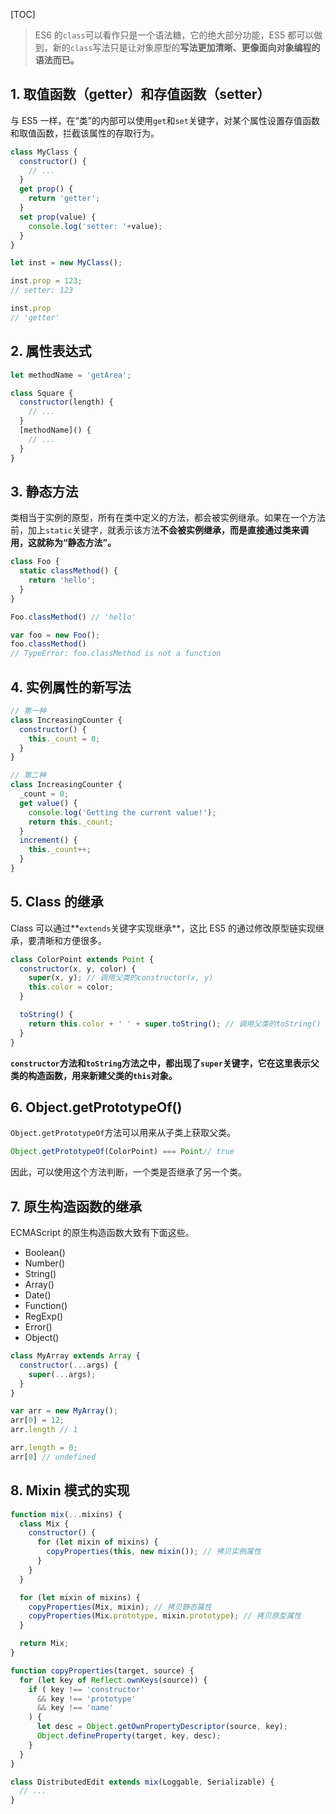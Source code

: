 [TOC]
> ES6 的`class`可以看作只是一个语法糖，它的绝大部分功能，ES5 都可以做到，新的`class`写法只是让对象原型的**写法更加清晰、更像面向对象编程的语法而已。**

## 1. 取值函数（getter）和存值函数（setter） ##

与 ES5 一样，在“类”的内部可以使用`get`和`set`关键字，对某个属性设置存值函数和取值函数，拦截该属性的存取行为。

```javascript
class MyClass {
  constructor() {
    // ...
  }
  get prop() {
    return 'getter';
  }
  set prop(value) {
    console.log('setter: '+value);
  }
}

let inst = new MyClass();

inst.prop = 123;
// setter: 123

inst.prop
// 'getter'
```

## 2. 属性表达式 ##

```javascript
let methodName = 'getArea';

class Square {
  constructor(length) {
    // ...
  }
  [methodName]() {
    // ...
  }
}
```

## 3. 静态方法 ##

类相当于实例的原型，所有在类中定义的方法，都会被实例继承。如果在一个方法前，加上`static`关键字，就表示该方法**不会被实例继承，而是直接通过类来调用，这就称为“静态方法”。**

```javascript
class Foo {
  static classMethod() {
    return 'hello';
  }
}

Foo.classMethod() // 'hello'

var foo = new Foo();
foo.classMethod()
// TypeError: foo.classMethod is not a function
```

## 4. 实例属性的新写法  ##

```javascript
// 第一种
class IncreasingCounter {
  constructor() {
    this._count = 0;
  }
}

// 第二种
class IncreasingCounter {
  _count = 0;
  get value() {
    console.log('Getting the current value!');
    return this._count;
  }
  increment() {
    this._count++;
  }
}
```

## 5. Class 的继承 ##

Class 可以通过**`extends`关键字实现继承**，这比 ES5 的通过修改原型链实现继承，要清晰和方便很多。

```javascript
class ColorPoint extends Point {
  constructor(x, y, color) {
    super(x, y); // 调用父类的constructor(x, y)
    this.color = color;
  }

  toString() {
    return this.color + ' ' + super.toString(); // 调用父类的toString()
  }
}
```

**`constructor`方法和`toString`方法之中，都出现了`super`关键字，它在这里表示父类的构造函数，用来新建父类的`this`对象。**

## 6. Object.getPrototypeOf() ##

`Object.getPrototypeOf`方法可以用来从子类上获取父类。

```javascript
Object.getPrototypeOf(ColorPoint) === Point// true
```

因此，可以使用这个方法判断，一个类是否继承了另一个类。

## 7. 原生构造函数的继承 ##

ECMAScript 的原生构造函数大致有下面这些。

- Boolean()
- Number()
- String()
- Array()
- Date()
- Function()
- RegExp()
- Error()
- Object()

```javascript
class MyArray extends Array {
  constructor(...args) {
    super(...args);
  }
}

var arr = new MyArray();
arr[0] = 12;
arr.length // 1

arr.length = 0;
arr[0] // undefined
```

## 8. Mixin 模式的实现 ##

```js
function mix(...mixins) {
  class Mix {
    constructor() {
      for (let mixin of mixins) {
        copyProperties(this, new mixin()); // 拷贝实例属性
      }
    }
  }

  for (let mixin of mixins) {
    copyProperties(Mix, mixin); // 拷贝静态属性
    copyProperties(Mix.prototype, mixin.prototype); // 拷贝原型属性
  }

  return Mix;
}

function copyProperties(target, source) {
  for (let key of Reflect.ownKeys(source)) {
    if ( key !== 'constructor'
      && key !== 'prototype'
      && key !== 'name'
    ) {
      let desc = Object.getOwnPropertyDescriptor(source, key);
      Object.defineProperty(target, key, desc);
    }
  }
}

class DistributedEdit extends mix(Loggable, Serializable) {
  // ...
}
```
